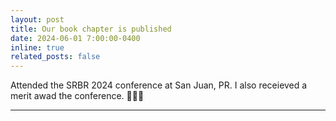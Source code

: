 ```yaml
---
layout: post
title: Our book chapter is published
date: 2024-06-01 7:00:00-0400
inline: true
related_posts: false
---
```


Attended the SRBR 2024 conference at San Juan, PR. I also receieved a merit awad the conference. 🥳🎆🍾

---
